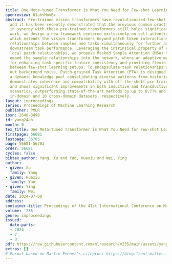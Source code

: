 ```yaml
---
title: One Meta-tuned Transformer is What You Need for Few-shot Learning
openreview: 01ahsMovBx
abstract: Pre-trained vision transformers have revolutionized few-shot image classification,
  and it has been recently demonstrated that the previous common practice of meta-learning
  in synergy with these pre-trained transformers still holds significance. In this
  work, we design a new framework centered exclusively on self-attention, called MetaFormer,
  which extends the vision transformers beyond patch token interactions to encompass
  relationships between samples and tasks simultaneously for further advancing their
  downstream task performance. Leveraging the intrinsical property of ViTs in handling
  local patch relationships, we propose Masked Sample Attention (MSA) to efficiently
  embed the sample relationships into the network, where an adaptive mask is attached
  for enhancing task-specific feature consistency and providing flexibility in switching
  between few-shot learning setups. To encapsulate task relationships while filtering
  out background noise, Patch-grained Task Attention (PTA) is designed to maintain
  a dynamic knowledge pool consolidating diverse patterns from historical tasks. MetaFormer
  demonstrates coherence and compatibility with off-the-shelf pre-trained vision transformers
  and shows significant improvements in both inductive and transductive few-shot learning
  scenarios, outperforming state-of-the-art methods by up to 8.77% and 6.25% on 12
  in-domain and 10 cross-domain datasets, respectively.
layout: inproceedings
series: Proceedings of Machine Learning Research
publisher: PMLR
issn: 2640-3498
id: yang24ah
month: 0
tex_title: One Meta-tuned Transformer is What You Need for Few-shot Learning
firstpage: 56681
lastpage: 56703
page: 56681-56703
order: 56681
cycles: false
bibtex_author: Yang, Xu and Yao, Huaxiu and Wei, Ying
author:
- given: Xu
  family: Yang
- given: Huaxiu
  family: Yao
- given: Ying
  family: Wei
date: 2024-07-08
address:
container-title: Proceedings of the 41st International Conference on Machine Learning
volume: '235'
genre: inproceedings
issued:
  date-parts:
  - 2024
  - 7
  - 8
pdf: https://raw.githubusercontent.com/mlresearch/v235/main/assets/yang24ah/yang24ah.pdf
extras: []
# Format based on Martin Fenner's citeproc: https://blog.front-matter.io/posts/citeproc-yaml-for-bibliographies/
---
```

